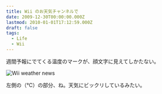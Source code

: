```yaml
---
title: Wii のお天気チャンネルで
date: 2009-12-30T00:00:00.000Z
lastmod: 2010-01-01T17:12:59.000Z
draft: false
tags:
  - Life
  - Wii
---
```


週間予報にでてくる温度のマークが、顔文字に見えてしかたない。

![Wii weather news](@/assets/flickr/4232653015.jpg "Wii weather news")

左側の（℃）の部分、ね。天気にビックリしているみたい。
